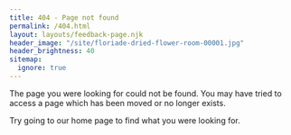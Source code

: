 ```yaml
---
title: 404 - Page not found
permalink: /404.html
layout: layouts/feedback-page.njk
header_image: "/site/floriade-dried-flower-room-00001.jpg"
header_brightness: 40
sitemap:
  ignore: true
---
```

The page you were looking for could not be found.
You may have tried to access a page which has been moved or no longer exists.

Try going to our home page to find what you were looking for.
